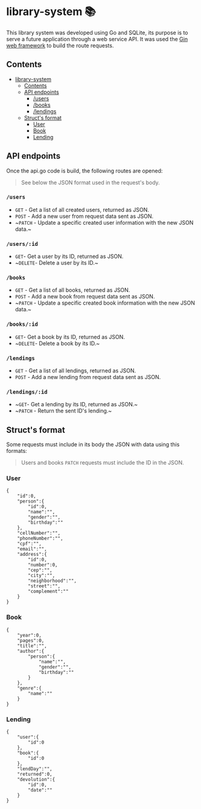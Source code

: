 
# library-system 📚
This library system was developed using Go and SQLite, its purpose is to serve a future application through a web service API. It was used the [Gin web framework](https://github.com/gin-gonic/gin) to build the route requests.

## Contents
- [library-system](#library-system-)
	- [Contents](#contents)
	- [API endpoints](#api-endpoints)
		- [/users](#users)
		- [/books](#books)
		- [/lendings](#lendings)
	- [Struct's format](#structs-format)
		- [User](#user)
		- [Book](#book)
		- [Lending](#lending)

## API endpoints
Once the api.go code is build, the following routes are opened:
>See below the JSON format used in the request's body.

###  `/users`
 - `GET` - Get a list of all created users, returned as JSON.
 - `POST` - Add a new user from request data sent as JSON.
 - ~`PATCH` - Update a specific created user information with the new JSON data.~
### `/users/:id`
- `GET`- Get a user by its ID, returned as JSON.
- ~`DELETE`- Delete a user by its ID.~

###  `/books`
 - `GET` - Get a list of all books, returned as JSON.
 - `POST` - Add a new book from request data sent as JSON.
 - ~`PATCH` - Update a specific created book information with the new JSON data.~
### `/books/:id`
- `GET`- Get a book by its ID, returned as JSON.
- ~`DELETE`- Delete a book by its ID.~

###  `/lendings`
 - `GET` - Get a list of all lendings, returned as JSON.
 - `POST` - Add a new lending from request data sent as JSON.
### `/lendings/:id`
- ~`GET`- Get a lending by its ID, returned as JSON.~
- ~`PATCH` - Return the sent ID's lending.~


## Struct's format
Some requests must include in its body the JSON with data using this formats:
>Users and books `PATCH` requests must include the ID in the JSON.
>
### User
    {
	    "id":0,
		"person":{
			"id":0,
			"name":"",
			"gender":"",
			"birthday":""
		},
		"cellNumber":"",
		"phoneNumber":"",
		"cpf":"",
		"email":"",
		"address":{
			"id":0,
			"number":0,
			"cep":"",
			"city":"",
			"neighborhood":"",
			"street":"",
			"complement":""
		}
	}

### Book

    {
    	"year":0,
    	"pages":0,
    	"title":"",
    	"author":{
    		"person":{
    			"name":"",
    			"gender":"",
    			"birthday":""
    		}
    	},
    	"genre":{
    		"name":""
    	}
    }
### Lending

    {
    	"user":{
    		"id":0
    	},
    	"book":{
    		"id":0
    	},
    	"lendDay":"",
    	"returned":0,
    	"devolution":{
    		"id":0,
    		"date":""
    	}
    }
